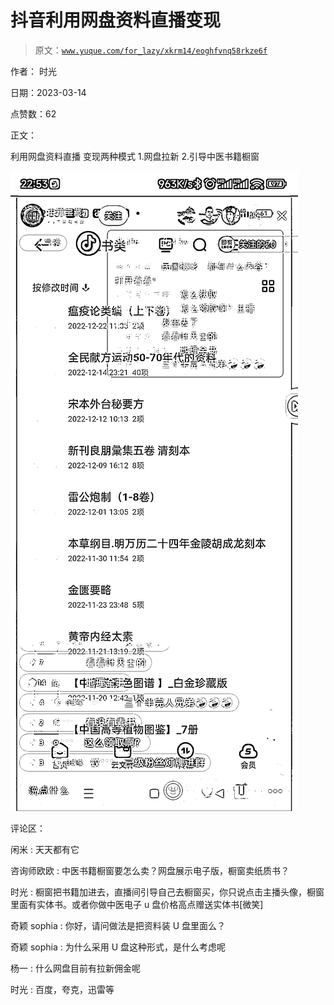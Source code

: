 # 抖音利用网盘资料直播变现

> 原文：[`www.yuque.com/for_lazy/xkrm14/eoghfvnq58rkze6f`](https://www.yuque.com/for_lazy/xkrm14/eoghfvnq58rkze6f)

作者： 时光

日期：2023-03-14

点赞数：62

正文：

利用网盘资料直播 变现两种模式 1.网盘拉新 2.引导中医书籍橱窗

![](img/85e5719984f53296281b99a04fb22583.png)  

评论区：

闲米 : 天天都有它

咨询师欧欧 : 中医书籍橱窗要怎么卖？网盘展示电子版，橱窗卖纸质书？

时光 : 橱窗把书籍加进去，直播间引导自己去橱窗买，你只说点击主播头像，橱窗里面有实体书。或者你做中医电子 u 盘价格高点赠送实体书[微笑]

奇颖 sophia : 你好，请问做法是把资料装 U 盘里面么？

奇颖 sophia : 为什么采用 U 盘这种形式，是什么考虑呢

杨一 : 什么网盘目前有拉新佣金呢

时光 : 百度，夸克，迅雷等

